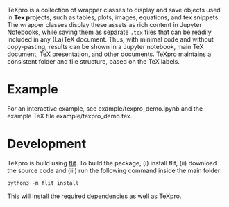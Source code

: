 TeXpro is a collection of wrapper classes to display and save objects used in **Tex pro**jects, such as tables, plots, images, equations, and tex snippets.  The wrapper classes display these assets as rich content in Jupyter Notebooks, while saving them as separate `.tex` files that can be readily included in any (La)TeX document.  Thus, with minimal code and without copy-pasting, results can be shown in a Jupyter notebook, main TeX document, TeX presentation, and other documents.  TeXpro maintains a consistent folder and file structure, based on the TeX labels.

# Example

For an interactive example, see example/texpro_demo.ipynb and the example TeX file example/texpro_demo.tex.

# Development

TeXpro is build using [flit](https://flit.readthedocs.io/).  To build the package, (i) install flit, (ii) download the source code and (iii) run the following command inside the main folder:
```shell script
python3 -m flit install
```
This will install the required dependencies as well as TeXpro.